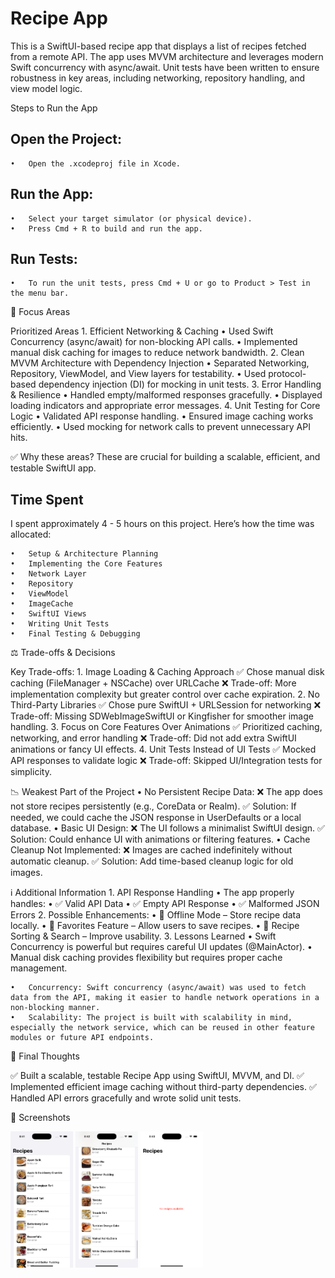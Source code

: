 # Recipe App

This is a SwiftUI-based recipe app that displays a list of recipes fetched from a remote API. The app uses MVVM architecture and leverages modern Swift concurrency with async/await. Unit tests have been written to ensure robustness in key areas, including networking, repository handling, and view model logic.

Steps to Run the App

## Open the Project:
	•	Open the .xcodeproj file in Xcode.	
 
 ## Run the App:
	•	Select your target simulator (or physical device).
	•	Press Cmd + R to build and run the app.
 ## Run Tests:
	•	To run the unit tests, press Cmd + U or go to Product > Test in the menu bar.

🎯 Focus Areas

Prioritized Areas
	1.	Efficient Networking & Caching
	•	Used Swift Concurrency (async/await) for non-blocking API calls.
	•	Implemented manual disk caching for images to reduce network bandwidth.
	2.	Clean MVVM Architecture with Dependency Injection
	•	Separated Networking, Repository, ViewModel, and View layers for testability.
	•	Used protocol-based dependency injection (DI) for mocking in unit tests.
	3.	Error Handling & Resilience
	•	Handled empty/malformed responses gracefully.
	•	Displayed loading indicators and appropriate error messages.
	4.	Unit Testing for Core Logic
	•	Validated API response handling.
	•	Ensured image caching works efficiently.
	•	Used mocking for network calls to prevent unnecessary API hits.

✅ Why these areas?
These are crucial for building a scalable, efficient, and testable SwiftUI app.


## Time Spent

I spent approximately 4 - 5 hours on this project. Here’s how the time was allocated:

	•	Setup & Architecture Planning
	•	Implementing the Core Features
	•	Network Layer
	•	Repository
	•	ViewModel
    •   ImageCache   
	•	SwiftUI Views
	•	Writing Unit Tests
	•	Final Testing & Debugging

⚖️ Trade-offs & Decisions

Key Trade-offs:
	1.	Image Loading & Caching Approach
✅ Chose manual disk caching (FileManager + NSCache) over URLCache
❌ Trade-off: More implementation complexity but greater control over cache expiration.
	2.	No Third-Party Libraries
✅ Chose pure SwiftUI + URLSession for networking
❌ Trade-off: Missing SDWebImageSwiftUI or Kingfisher for smoother image handling.
	3.	Focus on Core Features Over Animations
✅ Prioritized caching, networking, and error handling
❌ Trade-off: Did not add extra SwiftUI animations or fancy UI effects.
	4.	Unit Tests Instead of UI Tests
✅ Mocked API responses to validate logic
❌ Trade-off: Skipped UI/Integration tests for simplicity.


📉 Weakest Part of the Project
    •    No Persistent Recipe Data:
❌ The app does not store recipes persistently (e.g., CoreData or Realm).
✅ Solution: If needed, we could cache the JSON response in UserDefaults or a local database.
    •    Basic UI Design:
❌ The UI follows a minimalist SwiftUI design.
✅ Solution: Could enhance UI with animations or filtering features.
    •    Cache Cleanup Not Implemented:
❌ Images are cached indefinitely without automatic cleanup.
✅ Solution: Add time-based cleanup logic for old images.



ℹ️ Additional Information
    1.    API Response Handling
    •    The app properly handles:
    •    ✅ Valid API Data
    •    ✅ Empty API Response
    •    ✅ Malformed JSON Errors
    2.    Possible Enhancements:
    •    🔹 Offline Mode – Store recipe data locally.
    •    🔹 Favorites Feature – Allow users to save recipes.
    •    🔹 Recipe Sorting & Search – Improve usability.
    3.    Lessons Learned
    •    Swift Concurrency is powerful but requires careful UI updates (@MainActor).
    •    Manual disk caching provides flexibility but requires proper cache management.

	•	Concurrency: Swift concurrency (async/await) was used to fetch data from the API, making it easier to handle network operations in a non-blocking manner.
	•	Scalability: The project is built with scalability in mind, especially the network service, which can be reused in other feature modules or future API endpoints.


🚀 Final Thoughts

✅ Built a scalable, testable Recipe App using SwiftUI, MVVM, and DI.
✅ Implemented efficient image caching without third-party dependencies.
✅ Handled API errors gracefully and wrote solid unit tests.


📸 Screenshots

<p float="left"> 
<img src="/Demo/demo1.png" width="100">
<img src="/Demo/demo2.png" width="100">
<img src="/Demo/demo3.png" width="100">
</p>
